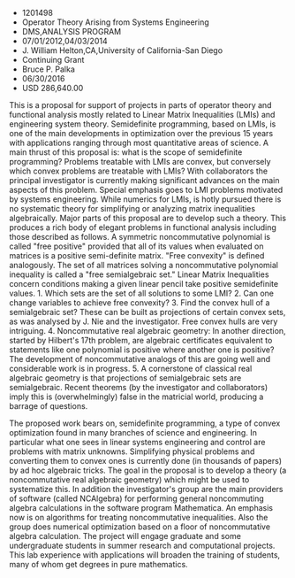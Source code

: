 
* 1201498
* Operator Theory Arising from Systems Engineering
* DMS,ANALYSIS PROGRAM
* 07/01/2012,04/03/2014
* J. William Helton,CA,University of California-San Diego
* Continuing Grant
* Bruce P. Palka
* 06/30/2016
* USD 286,640.00

This is a proposal for support of projects in parts of operator theory and
functional analysis mostly related to Linear Matrix Inequalities (LMIs) and
engineering system theory. Semidefinite programming, based on LMIs, is one of
the main developments in optimization over the previous 15 years with
applications ranging through most quantitative areas of science. A main thrust
of this proposal is: what is the scope of semidefinite programming? Problems
treatable with LMIs are convex, but conversely which convex problems are
treatable with LMIs? With collaborators the principal investigator is currently
making significant advances on the main aspects of this problem. Special
emphasis goes to LMI problems motivated by systems engineering. While numerics
for LMIs, is hotly pursued there is no systematic theory for simplifying or
analyzing matrix inequalities algebraically. Major parts of this proposal are to
develop such a theory. This produces a rich body of elegant problems in
functional analysis including those described as follows. A symmetric
noncommutative polynomial is called "free positive" provided that all of its
values when evaluated on matrices is a positive semi-definite matrix. "Free
convexity" is defined analogously. The set of all matrices solving a
noncommutative polynomial inequality is called a "free semialgebraic set."
Linear Matrix Inequalities concern conditions making a given linear pencil take
positive semidefinite values. 1. Which sets are the set of all solutions to some
LMI? 2. Can one change variables to achieve free convexity? 3. Find the convex
hull of a semialgebraic set? These can be built as projections of certain convex
sets, as was analysed by J. Nie and the investigator. Free convex hulls are very
intriguing. 4. Noncommutative real algebraic geometry: In another direction,
started by Hilbert's 17th problem, are algebraic certificates equivalent to
statements like one polynomial is positive where another one is positive? The
development of noncommutative analogs of this are going well and considerable
work is in progress. 5. A cornerstone of classical real algebraic geometry is
that projections of semialgebraic sets are semialgebraic. Recent theorems (by
the investigator and collaborators) imply this is (overwhelmingly) false in the
matricial world, producing a barrage of questions.

The proposed work bears on, semidefinite programming, a type of convex
optimization found in many branches of science and engineering. In particular
what one sees in linear systems engineering and control are problems with matrix
unknowns. Simplifying physical problems and converting them to convex ones is
currently done (in thousands of papers) by ad hoc algebraic tricks. The goal in
the proposal is to develop a theory (a noncommutative real algebraic geometry)
which might be used to systematize this. In addition the investigator's group
are the main providers of software (called NCAlgebra) for performing general
noncommuting algebra calculations in the software program Mathematica. An
emphasis now is on algorithms for treating noncommutative inequalities. Also the
group does numerical optimization based on a floor of noncommutative algebra
calculation. The project will engage graduate and some undergraduate students in
summer research and computational projects. This lab experience with
applications will broaden the training of students, many of whom get degrees in
pure mathematics.
